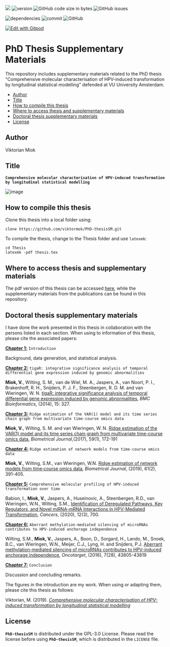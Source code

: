 ![](https://img.shields.io/badge/language-R-orange.svg) ![version](https://img.shields.io/badge/GiHub_version-1.1.0-519dd9) ![GitHub code size in bytes](https://img.shields.io/github/languages/code-size/viktormiok/PhD-thesisSM) ![GitHub issues](https://img.shields.io/github/issues/viktormiok/PhD-thesisSM)

![dependencies](https://img.shields.io/badge/dependencies-up%20to%20date-orange)  	![commit](https://img.shields.io/github/last-commit/viktormiok/PhD-thesisSM) ![GitHub](https://img.shields.io/github/license/viktormiok/PhD-thesisSM)

[![Edit with Gitpod](https://gitpod.io/button/open-in-gitpod.svg)](https://gitpod.io/#https://github.com/viktormiok/PhD-thesisSM) 

PhD Thesis Supplementary Materials
========================

This repository includes supplementary materials related to the PhD thesis "Comprehensive molecular characterisation of HPV-induced transformation by longitudinal statistical modelling" defended at VU University Amsterdam.

- [Author](#author)
- [Title](#title)
- [How to compile this thesis](#how-to-compile-this-thesis) 
- [Where to access thesis and supplementary materials](#where-to-access-thesis-and-supplementary-materials)
- [Doctoral thesis supplementary materials](#doctoral-thesis-supplementary-materials)
- [License](#license)

## Author
Viktorian Miok

## Title

**`Comprehensive molecular characterisation of HPV-induced transformation by longitudinal statistical modelling`**

![image](https://user-images.githubusercontent.com/22052679/150094286-6c24c95a-4b20-4807-a269-d63e322be8e2.png)

## How to compile this thesis

Clone this thesis into a local folder using:

```{bash}
clone https://github.com/viktormok/PhD-thesisSM.git
```

To compile the thesis, change to the Thesis folder and use `latexmk`:

```{bash}
cd Thesis
latexmk -pdf thesis.tex
```

## Where to access thesis and supplementary materials

The pdf version of this thesis can be accessed [here](https://research.vu.nl/en/publications/comprehensive-molecular-characterisation-of-hpv-induced-transform), while the supplementary materials from the publications can be found in this repository.

## Doctoral thesis supplementary materials

I have done the work presented in this thesis in collaboration with the persons listed in each section. 
When using to information of this thesis, please cite the associated papers:


[**Chapter 1:**](https://github.com/viktormiok/PhD-thesisSM/tree/main/Chapter1) `Introduction`

Background, data generation, and statistical analysis.

[**Chapter 2:**](https://github.com/viktormiok/PhD-thesisSM/tree/main/Chapter2) `tigaR: integrative significance analysis of temporal differential gene expression induced by genomic abnormalities`

**Miok, V.**, Wilting, S. M., van de Wiel, M. A., Jaspers, A., van Noort, P. I., Brakenhoff, R. H., Snijders, P. J. F., Steenbergen, R. D. M. and van Wieringen, W. N. [tigaR: integrative significance analysis of temporal differential gene expression induced by genomic abnormalities](https://bmcbioinformatics.biomedcentral.com/articles/10.1186/1471-2105-15-327), _BMC Bioinformatics_, (2014), 15: 327.

[**Chapter 3:**](https://github.com/viktormiok/PhD-thesisSM/tree/main/Chapter3) `Ridge estimation of the VAR(1) model and its time series chain graph from multivariate time-course omics data`

**Miok, V.**, Wilting, S. M. and van Wieringen, W. N. [Ridge estimation of the VAR(1) model and its time series chain graph from multivariate time-course omics data](https://onlinelibrary.wiley.com/doi/full/10.1002/bimj.201500269), _Biometrical Journal_,(2017), 59(1), 172-191

[**Chapter 4:**](https://github.com/viktormiok/PhD-thesisSM/tree/main/Chapter4) `Ridge estimation of network models from time-course omics data`

**Miok, V.**, Wilting, S.M., van Wieringen, W.N. [Ridge estimation of network models from time‐course omics data](https://onlinelibrary.wiley.com/doi/full/10.1002/bimj.201700195), _Biometrical Journal_, (2019), 61(2), 391-405.

[**Chapter 5:**](https://github.com/viktormiok/PhD-thesisSM/tree/main/Chapter5) `Comprehensive molecular profiling of HPV-induced transformation over time`

Babion, I., **Miok, V.**, Jaspers, A., Huseinovic, A., Steenbergen, R.D., van Wieringen, W.N., Wilting, S.M., [Identification of Deregulated Pathways, Key Regulators, and Novel miRNA-mRNA Interactions in HPV-Mediated Transformation](https://www.mdpi.com/2072-6694/12/3/700), _Cancers_, (2020), 12(3), 700.

[**Chapter 6:**](https://github.com/viktormiok/PhD-thesisSM/tree/main/Chapter6) `Aberrant methylation-mediated silencing of microRNAs contributes to HPV-induced anchorage independence`

Wilting, S.M., **Miok, V.**, Jaspers, A., Boon, D., Sorgard, H., Lando, M., Snoek, B.C., van Wieringen, W.N., Meijer, C.J., Lyng, H. and Snijders, P.J. [Aberrant methylation-mediated silencing of microRNAs contributes to HPV-induced anchorage independence](https://www.oncotarget.com/article/9698/text/), _Oncotarget_, (2016), 7(28), 43805-43819

[**Chapter 7:**](https://research.vu.nl/ws/portalfiles/portal/61554211/chapter+7.pdf) `Conclusion`

Discussion and concluding remarks.

The figures in the introduction are my work. 
When using or adapting them, please cite this thesis as follows:

Viktorian, M. (2019). [_Comprehensive molecular characterisation of HPV-induced transformation by longitudinal statistical modelling_](https://research.vu.nl/en/publications/comprehensive-molecular-characterisation-of-hpv-induced-transform)

## License

__`PhD-thesisSM`__ is distributed under the GPL-3.0 License. Please read the license before using __`PhD-thesisSM`__, which is distributed in the `LICENSE` file.

